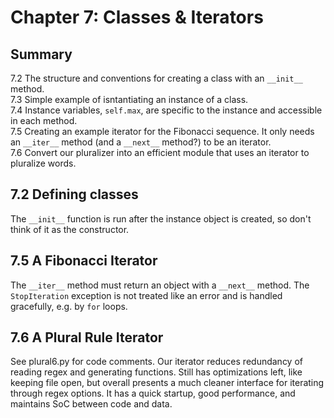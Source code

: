 # Chapter 7: Classes & Iterators

## Summary

7.2 The structure and conventions for creating a class with an `__init__` method.  
7.3 Simple example of isntantiating an instance of a class.  
7.4 Instance variables, `self.max`, are specific to the instance and accessible in each method.  
7.5 Creating an example iterator for the Fibonacci sequence. It only needs an `__iter__` method (and a `__next__` method?) to be an iterator.  
7.6 Convert our pluralizer into an efficient module that uses an iterator to pluralize words.  


## 7.2 Defining classes
The `__init__` function is run after the instance object is created, so don't think of it as the constructor.


## 7.5 A Fibonacci Iterator
The `__iter__` method must return an object with a `__next__` method.
The `StopIteration` exception is not treated like an error and is handled gracefully, e.g. by `for` loops.


## 7.6 A Plural Rule Iterator
See plural6.py for code comments.
Our iterator reduces redundancy of reading regex and generating functions.
Still has optimizations left, like keeping file open, but overall presents a much cleaner interface for iterating through regex options.
It has a quick startup, good performance, and maintains SoC between code and data.
